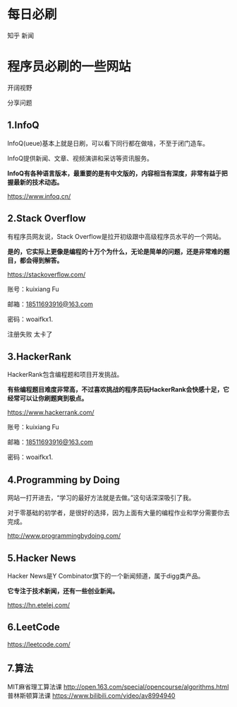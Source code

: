 # 每日必刷

知乎 新闻

# 程序员必刷的一些网站

开阔视野

分享问题

## 1.InfoQ

InfoQ(ueue)基本上就是日刷，可以看下同行都在做啥，不至于闭门造车。

InfoQ提供新闻、文章、视频演讲和采访等资讯服务。

**InfoQ有各种语言版本，最重要的是有中文版的，内容相当有深度，非常有益于把握最新的技术动态。**

<https://www.infoq.cn/>

## 2.Stack Overflow

有程序员网友说，Stack Overflow是拉开初级跟中高级程序员水平的一个网站。

**是的，它实际上更像是编程的十万个为什么，无论是简单的问题，还是非常难的题目，都会得到解答。**

<https://stackoverflow.com/>

账号：kuixiang Fu

邮箱：18511693916@163.com

密码：woaifkx1.

注册失败 太卡了

## 3.HackerRank

HackerRank包含编程题和项目开发挑战。

**有些编程题目难度非常高，不过喜欢挑战的程序员玩HackerRank会快感十足，它经常可以让你刷题爽到极点。**

<https://www.hackerrank.com/>

账号：kuixiang Fu

邮箱：18511693916@163.com

密码：woaifkx1.

## 4.Programming by Doing

网站一打开进去，“学习的最好方法就是去做。”这句话深深吸引了我。

对于零基础的初学者，是很好的选择，因为上面有大量的编程作业和学分需要你去完成。

<http://www.programmingbydoing.com/>

## 5.Hacker News

Hacker News是Y Combinator旗下的一个新闻频道，属于digg类产品。

**它专注于技术新闻，还有一些创业新闻。**

<https://hn.etelej.com/>

## 6.LeetCode

<https://leetcode.com/>

## 7.算法
MIT麻省理工算法课
http://open.163.com/special/opencourse/algorithms.html
普林斯顿算法课
https://www.bilibili.com/video/av8994940